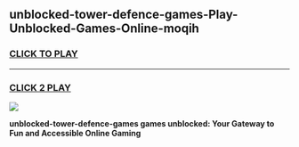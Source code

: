 
## unblocked-tower-defence-games-Play-Unblocked-Games-Online-moqih
<h3>
<a href="https://premium76.site?title=unblocked-tower-defence-games&ref=25A">CLICK TO PLAY</a></h3>
<hr>

<h3>
<a href="https://premium76.site?title=unblocked-tower-defence-games&ref=25A">CLICK 2 PLAY</a>
  
</h3>

<a href="https://premium76.site?title=unblocked-tower-defence-games&ref=25A"><img src="https://clearcache.store/games.png"></a>


**unblocked-tower-defence-games games unblocked: Your Gateway to Fun and Accessible Online Gaming**
